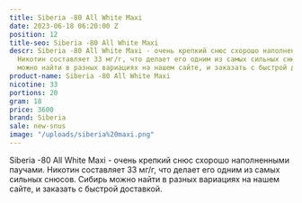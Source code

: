```yaml
---
title: Siberia -80 All White Maxi
date: 2023-06-18 06:20:00 Z
position: 12
title-seo: Siberia -80 All White Maxi
descr: Siberia -80 All White Maxi - очень крепкий снюс схорошо наполненными  паучами.
  Никотин составляет 33 мг/г, что делает его одним из самых сильных снюсов. Сибирь
  можно найти в разных вариациях на нашем сайте, и заказать с быстрой доставкой.
product-name: Siberia -80 All White Maxi
nicotine: 33
portions: 20
gram: 18
price: 3600
brand: Siberia
sale: new-snus
image: "/uploads/siberia%20maxi.png"
---
```


Siberia -80 All White Maxi - очень крепкий снюс схорошо наполненными  паучами. Никотин составляет 33 мг/г, что делает его одним из самых сильных снюсов. Сибирь можно найти в разных вариациях на нашем сайте, и заказать с быстрой доставкой.